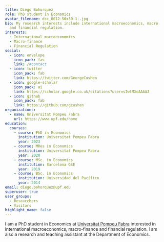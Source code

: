 ```yaml
---
title: Diego Bohorquez
role: PhD student in Economics
avatar_filename: dsc_0012-50x50-1-.jpg
bio: My research interests include international macroeconomics, macro-finance
  and financial regulation.
interests:
  - International macroeconomics
  - Macro-finance
  - Financial Regulation
social:
  - icon: envelope
    icon_pack: fas
    link: /#contact
  - icon: twitter
    icon_pack: fab
    link: https://twitter.com/GeorgeCushen
  - icon: google-scholar
    icon_pack: ai
    link: https://scholar.google.co.uk/citations?user=sIwtMXoAAAAJ
  - icon: github
    icon_pack: fab
    link: https://github.com/gcushen
organizations:
  - name: Universitat Pompeu Fabra
    url: https://www.upf.edu/home
education:
  courses:
    - course: PhD in Economics
      institution: Universitat Pompeu Fabra
      year: 2023
    - course: MRes in Economics
      institution: Universitat Pompeu Fabra
      year: 2020
    - course: MSc. in Economics
      institution: Barcelona GSE
      year: 2019
    - course: BSc. in Economics
      institution: Universidad del Pacífico
      year: 2014
email: diego.bohorquez@upf.edu
superuser: true
user_groups:
  - Researchers
  - Visitors
highlight_name: false
---
```

I am a PhD student in Economics at [Universitat Pompeu Fabra](https://www.upf.edu/home) interested in international macroeconomics, macro-finance and financial regulation. I am also a research and teaching assistant at the Department of Economics.